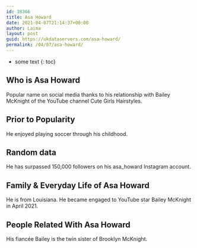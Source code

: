 ```yaml
---
id: 18366
title: Asa Howard
date: 2021-04-07T21:14:37+00:00
author: Laima
layout: post
guid: https://ukdataservers.com/asa-howard/
permalink: /04/07/asa-howard/
---
```


* some text
{: toc}


## Who is Asa Howard
                  
                  
                  
Popular name on social media thanks to his relationship with Bailey McKnight of the YouTube channel Cute Girls Hairstyles. 
                  
              
            
              
            
                
                
                
## Prior to Popularity
                  
                  
                  
He enjoyed playing soccer through his childhood. 
                  
              
            
              
            
                
                
                
## Random data
                  
                  
                  
He has surpassed 150,000 followers on his asa_howard Instagram account.
                  
              
            
              
            
                
                
                
## Family & Everyday Life of Asa Howard
                  
                  
                  
He is from Louisiana. He became engaged to YouTube star Bailey McKnight in April 2021.
                  
              
            
              
            
                
                
                
## People Related With Asa Howard
                  
                  
                  
His fiancée Bailey is the twin sister of Brooklyn McKnight. 
                  
              
            
              
            
                
              
            
              
              
            
            
              
            
          
          
          
